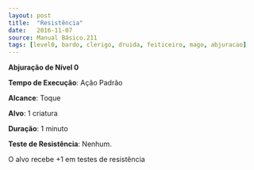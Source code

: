```yaml
---
layout: post
title:  "Resistência"
date:   2016-11-07
source: Manual Básico.211
tags: [level0, bardo, clerigo, druida, feiticeiro, mago, abjuracao]
---
```


**Abjuração de Nível 0**

**Tempo de Execução**: Ação Padrão

**Alcance**: Toque

**Alvo**: 1 criatura

**Duração**: 1 minuto

**Teste de Resistência**: Nenhum.

O alvo recebe +1 em testes de resistência